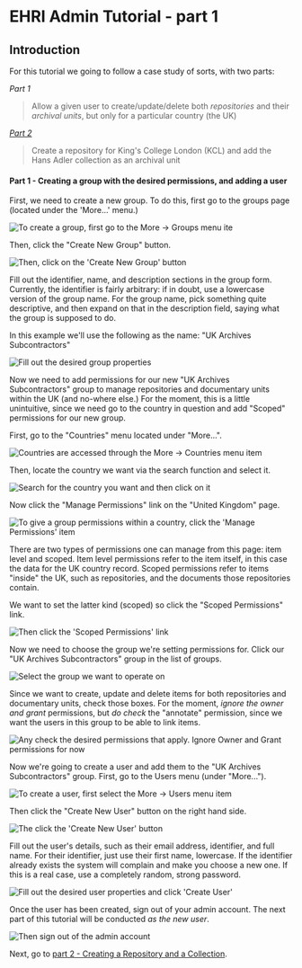 # EHRI Admin Tutorial - part 1

## Introduction

For this tutorial we going to follow a case study of sorts, with two parts:

*Part 1*

> Allow a given user to create/update/delete both *repositories* and their *archival units*, but only for a particular country (the UK)

*[Part 2](tutorial_pt2.md)*

> Create a repository for King's College London (KCL) and add the Hans Adler collection as an archival unit

#### Part 1 - Creating a group with the desired permissions, and adding a user

First, we need to create a new group. To do this, first go to the groups page (located under the 'More...' menu.)

![To create a group, first go to the More -> Groups menu ite](01_create_group_small.png)

Then, click the "Create New Group" button.

![Then, click on the 'Create New Group' button](02_create_group_small.png)

Fill out the identifier, name, and description sections in the group form. Currently, the identifier is fairly arbitrary: if in doubt, use a lowercase version of the group name. For the group name, pick something quite descriptive, and then expand on that in the description field, saying what the group is supposed to do.

In this example we'll use the following as the name: "UK Archives Subcontractors"

![Fill out the desired group properties](03_create_group_small.png)

Now we need to add permissions for our new "UK Archives Subcontractors" group to manage repositories and documentary units within the UK (and no-where else.)  For the moment, this is a little unintuitive, since we need go to the country in question and add "Scoped" permissions for our new group.

First, go to the "Countries" menu located under "More...".

![Countries are accessed through the More -> Countries menu item](04_set_country_permissions_small.png)

Then, locate the country we want via the search function and select it.

![Search for the country you want and then click on it](05_set_country_permissions_small.png)

Now click the "Manage Permissions" link on the "United Kingdom" page.

![To give a group permissions within a country, click the 'Manage Permissions' item](06_set_country_permissions_small.png)

There are two types of permissions one can manage from this page: item level and scoped. Item level permissions refer to the item itself, in this case the data for the UK country record. Scoped permissions refer to items "inside" the UK, such as repositories, and the documents those repositories contain.

We want to set the latter kind (scoped) so click the "Scoped Permissions" link.

![Then click the 'Scoped Permissions' link](07_set_country_permissions_small.png)

Now we need to choose the group we're setting permissions for. Click our "UK Archives Subcontractors" group in the list of groups.

![Select the group we want to operate on](08_set_country_permissions_small.png)

Since we want to create, update and delete items for both repositories and documentary units, check those boxes. For the moment, *ignore the owner and grant* permissions, but *do check* the "annotate" permission, since we want the users in this group to be able to link items.

![Any check the desired permissions that apply. Ignore Owner and Grant permissions for now](09_set_country_permissions_small.png)

Now we're going to create a user and add them to the "UK Archives Subcontractors" group. First, go to the Users menu (under "More...").

![To create a user, first select the More -> Users menu item](10_create_user_small.png)

Then click the "Create New User" button on the right hand side.

![The click the 'Create New User' button](11_create_user_small.png)

Fill out the user's details, such as their email address, identifier, and full name. For their identifier, just use their first name, lowercase. If the identifier already exists the system will complain and make you choose a new one. If this is a real case, use a completely random, strong password.

![Fill out the desired user properties and click 'Create User'](12_create_user_small.png)

Once the user has been created, sign out of your admin account. The next part of this tutorial will be conducted _as the new user_.

![Then sign out of the admin account](13_create_user_sign_out_small.png)

Next, go to [part 2 - Creating a Repository and a Collection](tutorial_pt2.md).
